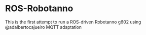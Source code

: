 # ROS-Robotanno
This is the first attempt to run a ROS-driven Robotanno g602 using @adalbertocajueiro MQTT adaptation
